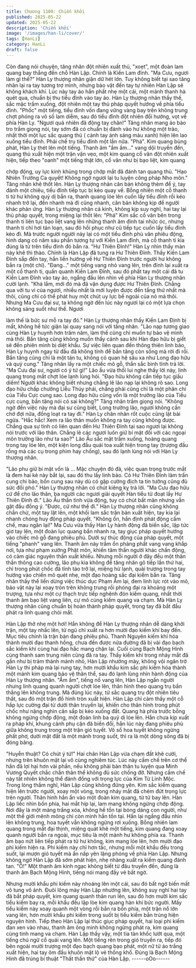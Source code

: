 ```yaml
---
title: Chương 1100: Chiến khởi
published: 2025-05-22
updated: 2025-05-22
description: 'Chiến khởi'
image: '/images/han-li/cover/'
tags: [HanLi]
category: HanLi
draft: false
---
```


Còn đang nói chuyện, tăng nhân đột nhiên xuất thủ, "xoẹt", một
đoàn lam quang bay thẳng đến chỗ Hàn Lập.
Chính là Kiền Lam đỉnh.
"Ma Cưu, ngươi làm gì thế?" Hàn Ly thượng nhân giận dữ hét
lớn.
Tuy không biết tại sao tăng nhân lại ra tay tương trợ mình, nhưng
bảo vật đến tay tự nhiên Hàn Lập sẽ không khách khí.
Lúc này tay áo hắn phất nhẹ một cái, một mảnh thanh hà quét
qua, chuẩn bị thu tiểu đỉnh vào tay áo.
Hàn Ly thượng nhân thấy thế, sắc mặc trầm xuống, đột nhiên một
tay thủ pháp quyết hướng về phía tiểu đỉnh.
"Phốc" một tiếng, tiểu đỉnh vốn đang vững vàng bay trên không
trung chợt phóng ra vô số lam diễm, sau đó tiểu đỉnh đột nhiên
đổi hướng, vọt về phía Hàn Ly.
"Ngươi quả nhiên đã động tay chân!" Tăng nhân mang áo bào tro
trầm giọng nói, tay sớm đã có chuẩn bị đánh vào hư không một
trảo, nhất thời một lục sắc quang thủ ( cánh tay ánh sáng màu
xanh) hiện lên lao xuống tiểu đỉnh.
Phải chế trụ tiểu đỉnh một lần nữa.
"Phá". Kim quang bùng phát, Hàn Ly thét lên một tiếng.
Thanh âm "ầm ầm…" vang dội truyền đến, quang thủ xuất hiện
một trận vặn vẹo, một kim quang cổ văn đột nhiên xuất hiện, tiếp
theo "oanh" một tiếng thật lớn, cổ văn như bị bạo liệt, kim quang

chớp động, uy lực kinh khủng trong chớp mắt đã đánh tan quang
thủ.
"Hạo Nhiên Trường Ca quyết! Không ngờ ngươi lại tu luyện công
pháp Nho môn." Tăng nhân khẽ thốt lên.
Hàn Ly thượng nhân căn bản không thèm để ý, tay đánh một
chiêu, tiểu đỉnh tiếp tục bị kéo quay về.
Bỗng nhiên một cỗ thanh ti từ hư không quỷ dị bắn ra, thanh
quang lóe lên cuốn lấy tiểu đỉnh rồi kéo nhanh trở lại, đến nhanh
mà đi cũng nhanh, căn bản không kịp để người khác phản ứng.
Hàn Ly thượng nhân cả kinh, không kịp suy nghĩ, hai tay lại thủ
pháp quyết, trong miệng lại thốt lên: "Phá"
Kim sắc cổ văn bên trong thanh ti liên tục bạo liệt vang lên những
thanh âm đinh tai nhức óc, nhưng thanh ti chỉ hơi tán loạn, sau đó
hồi phục như cũ tiếp tục cuốn lấy tiểu đỉnh kéo đi.
Mà trước người người này lại có một tiểu đỉnh phù văn phiêu
động, hình dạng có năm sáu phần tương tự với Kiền Lam đỉnh,
mà cỗ thanh ti kia đúng là từ trên tiểu đỉnh đó bắn ra.
"Hư Thiên Đỉnh!" Hàn Ly nhìn thấy màn này khẽ thì thào.
Chính là Hàn Lập đã tung ra Hư Thiên Đỉnh.
Thấy Kiền Lam Đỉnh sắp đến tay, hắn liền hướng về Hư Thiên
Đỉnh trước người hư không bắn ra (một chỉ). "Đang…" một tiếng
vang nhỏ vang lên, trên đỉnh lại xuất ra một cổ thanh ti, quấn
quanh Kiền Lam Đỉnh, sau đó phất tay một cái đã tu Kiền Lam
Đỉnh vào tay áo, ngẩng đầu lên nhìn về phía Hàn Ly thượng nhân
cười lạnh.
"Khá lắm, mới đó mà đã vận dụng được Hư Thiên Đỉnh. Chẳng
qua với tu vi của ngươi, nhiều nhất là mới luyện được đến tầng
thứ nhất mà thôi, cũng chỉ có thể phát huy một chút uy lực bề
ngoài của nó mà thôi. Nhưng Ma Cưu đại sư, ta không ngờ đến
lúc này ngươi lại có một lựa chọn không sáng suốt như thế. Ngươi

làm thế là bức sư mỗ ra tay đó."
Hàn Ly thượng nhân thấy Kiền Lam Định bị mất, không hề tức
giận lại quay sang nói với tăng nhân.
"Lão nạp tương giao cùng Hàn Ly huynh hơn trăm năm, làm thế
cũng chỉ muốn tự bảo vệ mình mà thôi. Bần tăng cũng không
muốn thấy cảnh sau khi Hàn đạo hữu bị giết sẽ đến phiên mình bị
diệt khẩu. Sự việc liên quan đến thông thiên linh bảo, Hàn Ly
huynh ngay từ đầu đã không tính để bần tăng còn sống mà rời đi
rồi. Bần tăng cũng chỉ là một tán tu, không có quan hệ sâu xa như
Long đạo hữu và quý cung."
Tăng nhân lấy ra một chiếc mõ gỗ, thần sắc bình tĩnh trả lời.
"Ma Cưu đại sư, ngươi có ý tứ gì!"
Lão ẩu vừa thối lui nghe thấy lời này, linh quang trong mắt chợt
lóe lạnh lùng hỏi.
"Đạo hữu không cần tiếp tục giấu diếm! Người khác không biết
nhưng chẳng lẽ lão nạp lại không rõ sao. Long đạo hữu chấp
chưởng Liễu Thúy phái, chẳng phải cũng chỉ là một phân chi của
Tiểu Cực cung sao. Long đạo hữu cũng vốn là một trưởng lão của
Tiểu cực cung, bần tăng nói có sai không?" Tăng nhân trầm giọng
nói.
"Không ngờ đến việc này mà đại sư cũng biết, Long trưởng lão,
ngươi không cần chờ đợi nữa, đồng loạt ra tay đi." Hàn Ly chân
nhân rốt cuộc cũng lật bài ngửa.
"Hắc hắc! Xem ra lão thân muốn không ra tay cũng không được.
Chẳng qua sự tình có liên quan đến Hư Thiên Đỉnh tại sao ngươi
lại không nói trước với lão thân. Chẳng lẽ các ngươi luôn giữ bí
mật đối với các ngoại môn trưởng lão như ta sao?"
Lão Ẩu sắc mặt trầm xuống, hoàng quang trong tay lóe lên, một
kiện long đầu quải toa xuất hiện trong tay (trượng đầu rồng mà
các cụ trong phim hay chống), sau đó lạnh lùng nói với Hàn Ly
thượng nhân.

"Lão phu giữ bí mật vốn là … Mặc chuyện đó đã, việc quan trọng
trước mắt là đem hai kẻ này bắt lại, sau đó thu lấy linh bảo. Có
Hư Thiên Đỉnh làm trấn cung chi bảo, bổn cung sau này dù có
gặp cường địch ta tin tưởng cũng đủ sức đối phó." Hàn Ly thượng
nhân có chút kiêng kỵ trả lời.
"Ma Cưu đạo hữu cứ để cho lão thân, ba người các ngươi giải
quyết Hàn tiểu tử đoạt lấy Hư Thiên Đỉnh đi." Lão Ẩu thần tình
vừa động, tuy có chút bất mãn nhưng vẫn gật đầu đồng ý.
"Được, cứ như thế đi." Hàn Ly thượng nhân cũng không chần
chừ, một tay lật lên, một khối lam sắc trận bàn xuất hiện, tay kia
lại nhanh chóng huy động pháp quyết.
"Không ổn, hắn định phát động cấm chế, mau ngăn lại!" Ma Cưu
vừa thấy Hàn Ly hành động đã biến sắc, lập tức giơ tay lên, một
đoàn lục quang bắn nhanh ra, tay giục pháp quyết hướng vào
chiếc mõ gỗ đang phiêu phù.
Dưới sự thúc động của pháp quyết, một tiếng "phanh" vang lên.
Thanh âm này trầm ổn phảng phất vang vang khắp nơi, tựa như
phạm xướng Phật môn, khiến tâm thần người khác chấn động, có
cảm giác nguyên thần xuất khiếu.
Nhưng mỗi người ở đây đều một thân thần thông cao cường, lão
phụ kia không để tăng nhân gõ tiếp lần thứ hai, chỉ trong phút
chốc đã tỉnh táo trở lại, miệng hừ lạnh, quải trượng trong tay
hướng vào chiến mõ quét nhẹ, một đạo hoàng sắc đại kiếm bắn
ra.
Tăng nhân thấy thế liền dừng việc thúc dục Phạm Âm lại, đem
linh lực rót vào mõ, bảo vật này lại xoay tròn trên không trung rồi
phóng đại ra khoảng một trượng, tựa như một cự thạch trực tiếp
nghênh đón kiếm quang, nhất thời thanh âm bạo liệt vang liên, cự
mõ cùng kiếm quang va chạm.
Mà Hàn Ly thượng nhân cũng chuẩn bị hoàn thành pháp quyết,
trong tay đã bắt đầu phát ra linh quang chói mắt.

Hàn Lập thở nhẹ một hơi!
Hắn không để Hàn Ly thượng nhân dễ dàng khởi trận, một tay
nhấc lên, từ ngũ chỉ xuất ra hơn mười đạo kiếm khí bay đến.
Mục tiêu chính là trận bàn đang phiêu phù.
Thanh Nguyên kiếm khí hóa thành mười đạo thanh hồng, chưa
đến được nửa đường đã bị vài đạo bạch sắc kiếm khí cùng hai
đạo hắc mang chặn lại.
Cuối cùng Bạch Mộng Hinh cùng thanh sam trung niên cũng đã ra
tay.
Thấy kiếm khí trong nháy mắt đã gần như bị trảm thành mảnh
nhỏ, Hàn Lập nhướng mày, không vội ngăn trở Hàn Ly thi pháp
mà lại rung tay, hơn mười khẩu kim sắc phi kiếm hóa thành một
mảnh kim quang bảo vệ thân thể, sau đó lạnh lùng nhìn hành
động của Hàn Ly thượng nhân.
"Ầm ầm", tiếng nổ vang lên, Hàn Lập ngẩn người nhưng linh
quang quanh người chợt lóe lên, thân hình theo quang trụ bắn
thẳng lên không trung.
Mà đúng lúc này, tử sắc quang trụ đột nhiên tiêu thất, sau đó một
trận đồ hình tròn xuất hiện.
Hàn Lập chỉ cảm thấy một cỗ hấp lực cường đại từ dưới thân
truyền lại, khiến cho thân hình trong phút chốc như nặng nghìn
cân sắp bị kéo xuống đất. Quang hà phía trước bỗng không
ngừng chớp động, một đoàn linh ba quỷ dị lóe lên.
Hắn chưa kịp xuất ra pháp khí, khung cảnh phụ cận đã biến đổi,
hắn lúc này đang phiêu phù giữa không trung trong một trận gió
tuyết.
Vô số hoa tuyết không ngừng phất phơ, dưới mặt đất là một
mảnh trong suốt, thì ra là một dòng sông đã bị đóng băng.

"Huyễn thuật? Có chút ý tứ!"
Hai chân Hàn Lập vừa chạm đất khẽ cười, nhưng trên khuôn mặt
lại vô cùng nghiêm túc.
Lúc này cấm chế trên cơ thể hắn đã lợi hại hơn vài phần, nếu
không phải bản thân tu luyện qua Minh Vương Quyết chắc chắn
thân thể không đủ sức chống đỡ. Nhưng cấm chế này tất nhiên
không thể đánh đồng với trọng lực của Kim Từ Linh Mộc.
Trong lòng thầm nghĩ, Hàn Lập cũng không đứng yên. Kim sắc
kiếm quang hiện lên trước người, xoay một vòng, trong nháy mắt
đã chém đứt trọng lực trên người.
Thân hình hắn ẩn vào một đoàn kim quang, từ từ bay lên. Hàn
Lập liếc nhìn bốn phía, hai mắt híp lại, lam mang không ngừng
chớp động.
Nơi đây là một mảng trắng xóa, không hề tồn tại bóng dáng con
người, như một thế giới mênh mông chỉ còn mình hắn tồn tại.
Hắn lại ngẩng đầu nhìn lên không trung, hoa tuyết vẫn không
ngừng rơi xuống.
Bỗng nhiên lam quang trong mắt đại thịnh, miệng quát khẽ một
tiếng, kim quang đang xoay quanh người bắn ra ngoài, mục tiêu
là một mảnh hư không phía xa.
Thanh âm bạo nứt liên tiếp phát ra từ hư không, kim mang lóe
lên, hơn mười đạo phi kiếm hiện ra.
Phi kiếm này chỉ hơn tấc, nhưng mỗi một khẩu đều trong suốt, lại
mượn gió tuyết mà ẩn nấp yên lặng phóng về phía Hàn Lập.
Nhưng không ngờ Hàn Lập đã sớm phát hiện, nhẹ nhàng xuất ra
kiếm quang đánh tan.
"Ồ!" Một thanh âm kinh ngạc không biết từ đâu truyền đến, đúng
là thanh âm Bạch Mộng Hinh, tiếng nói mang đầy vẻ bất ngờ.

Nhưng mười khẩu phi kiếm này nhoáng lên một cái, sau đó bất
ngờ biến mất vô tung vô ảnh.
Đuôi lông mày Hàn Lập nhướng lên, không suy nghĩ hai tay đã
bắt pháp quyết, kim quang quanh thân run lên, sau đó hơn mười
kim sắc tiểu kiếm bay ra, mỗi khẩu đều lập lòe kim quang hàn khí
bức người.
Mấy tiểu kiếm này xoay quanh một vòng rồi bắn ra bốn phía, một
trận nổ lớn vang lên, hơn mười khẩu phi kiếm trong suốt bị tiểu
kiếm bắn trúng hiện nguyên hình.
Tiếp theo Hàn Lập lại thúc giục pháp quyết, hai loại phi kiếm đan
xen vào nhau, thanh âm ông minh không ngừng phát ra, kim
quang cùng tinh mang va chạm.
Hàn Lập thấy vậy, một tia tàn khốc lướt qua, một tiếng chú ngữ cổ
quái vang lên.
Một tiếng rên trong gió truyền ra, tiếp đó bên ngoài mười trượng
một đạo bạch quang bạo phát, một nữ tử áo trắng xuất hiện, hai
tay ôm đầu khuôn mặt lộ vẻ thống khổ.
Đúng là Bạch Mộng Hinh đã trúng bí thuật "Thất thần thứ" của
Hàn Lập.
------oOo------
